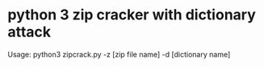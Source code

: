 # python 3 zip cracker with dictionary attack

Usage: python3 zipcrack.py -z [zip file name] -d [dictionary name]
